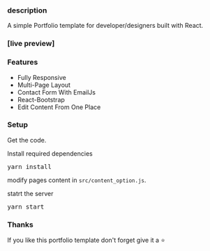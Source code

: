 ### description

A simple Portfolio template for developer/designers built with React. 

### [live preview]



### Features

- Fully Responsive
- Multi-Page Layout
- Contact Form With EmailJs
- React-Bootstrap
- Edit Content From One Place



### Setup

Get the code.

 
 
Install required dependencies

<pre>yarn install</pre>

modify pages content in  `src/content_option.js`.

statrt the server

<pre>yarn start</pre>

### Thanks
If you like this portfolio template don't forget give it a ⭐ 
 


